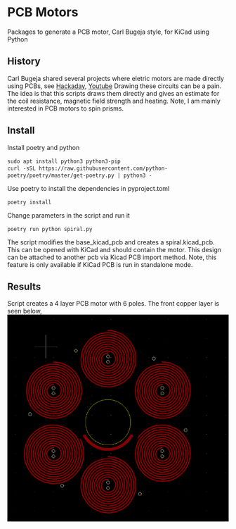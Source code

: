 # PCB Motors

Packages to generate a PCB motor, Carl Bugeja style, for KiCad using Python

## History

Carl Bugeja shared several projects where eletric motors are made directly using PCBs,
see [Hackaday](https://hackaday.io/CarlBugeja), [Youtube](https://www.youtube.com/c/CarlBugeja)
Drawing these circuits can be a pain. The idea is that this scripts draws them directly and gives an
estimate for the coil resistance, magnetic field strength and heating.
Note, I am mainly interested in PCB motors to spin prisms.

## Install
Install poetry and python
```console
sudo apt install python3 python3-pip
curl -sSL https://raw.githubusercontent.com/python-poetry/poetry/master/get-poetry.py | python3 -
```
Use poetry to install the dependencies in pyproject.toml
```console
poetry install
```
Change parameters in the script and run it
```console
poetry run python spiral.py
```
The script modifies the base_kicad_pcb and creates a spiral.kicad_pcb.
This can be opened with KiCad and should contain the motor.
This design can be attached to another pcb via Kicad PCB import method.
Note, this feature is only available if KiCad PCB is run in standalone mode.

## Results

Script creates a 4 layer PCB motor with 6 poles. 
The front copper layer is seen below,  
![](./images/toplayer.png)
